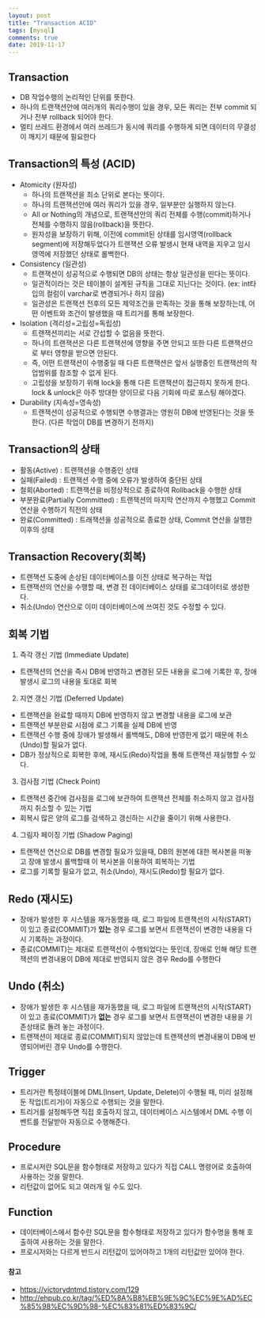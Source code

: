 ```yaml
---
layout: post
title: "Transaction ACID"
tags: [mysql]
comments: true
date: 2019-11-17
---
```


## Transaction
* DB 작업수행의 논리적인 단위를 뜻한다.
* 하나의 트랜잭션안에 여러개의 쿼리수행이 있을 경우, 모든 쿼리는 전부 commit 되거나 전부 rollback 되어야 한다.
* 멀티 쓰레드 환경에서 여러 쓰레드가 동시에 쿼리를 수행하게 되면 데이터의 무결성이 깨지기 때문에 필요한다

## Transaction의 특성 (ACID)
- Atomicity (원자성)
  * 하나의 트랜잭션을 최소 단위로 본다는 뜻이다.
  * 하나의 트랜잭션안에 여러 쿼리가 있을 경우, 일부분만 실행하지 않는다.
  * All or Nothing의 개념으로, 트랜잭션안의 쿼리 전체를 수행(commit)하거나 전체를 수행하지 않음(rollback)을 뜻한다.
  * 원자성을 보장하기 위해, 이전에 commit된 상태를 임시영역(rollback segment)에 저장해두었다가 트랜잭션 오류 발생시 현재 내역을 지우고 임시 영역에 저장했던 상태로 롤백한다.
- Consistency (일관성)
  * 트랜잭션이 성공적으로 수행되면 DB의 상태는 항상 일관성을 띤다는 뜻이다.
  * 일관적이라는 것은 테이블이 설계된 규칙을 그대로 지닌다는 것이다. (ex: int타입의 컬럼이 varchar로 변경되거나 하지 않음)
  * 일관성은 트랜잭션 전후의 모든 제약조건을 만족하는 것을 통해 보장하는데, 어떤 이벤트와 조건이 발생했을 때 트리거를 통해 보장한다.
- Isolation (격리성=고립성=독립성)
  * 트랜잭션끼리는 서로 간섭할 수 없음을 뜻한다.
  * 하나의 트랜잭션은 다른 트랜잭션에 영향을 주면 안되고 또한 다른 트랜잭션으로 부터 영향을 받으면 안된다.
  * 즉, 어떤 트랜잭션이 수행중일 때 다른 트랜잭션은 앞서 실행중인 트랜잭션의 작업범위를 참조할 수 없게 된다.
  * 고립성을 보장하기 위해 lock을 통해 다른 트랜잭션이 접근하지 못하게 한다. lock & unlock은 아주 방대한 양이므로 다음 기회에 따로 포스팅 해야겠다.
- Durability (지속성=영속성)
  * 트랜잭션이 성공적으로 수행되면 수행결과는 영원히 DB에 반영된다는 것을 뜻한다. (다른 작업이 DB를 변경하기 전까지)


## Transaction의 상태
- 활동(Active) : 트랜잭션을 수행중인 상태
- 실패(Failed) : 트랜잭션 수행 중에 오류가 발생하여 중단된 상태
- 철회(Aborted) : 트랜잭션을 비정상적으로 종료하여 Rollback을 수행한 상태
- 부분완료(Partially Committed) : 트랜잭션의 마지막 연산까지 수행했고 Commit 연산을 수행하기 직전의 상태
- 완료(Committed) : 트래잭션을 성공적으로 종료한 상태, Commit 연산을 실행한 이후의 상태


## Transaction Recovery(회복)
- 트랜잭션 도중에 손상된 데이터베이스를 이전 상태로 복구하는 작업
- 트랜잭션의 연산을 수행할 때, 변경 전 데이터베이스 상태를 로그데이터로 생성한다.
- 취소(Undo) 연산으로 이미 데이터베이스에 쓰여진 것도 수정할 수 있다.

## 회복 기법
1. 즉각 갱신 기법 (Immediate Update)
- 트랜잭션의 연산을 즉시 DB에 반영하고 변경된 모든 내용을 로그에 기록한 후, 장애 발생시 로그의 내용을 토대로 회복

2. 지연 갱신 기법 (Deferred Update)
- 트랜잭션을 완료할 때까지 DB에 반영하지 않고 변경할 내용을 로그에 보관
- 트랜잭션 부분완료 시점에 로그 기록을 실제 DB에 반영
- 트랜잭션 수행 중에 장애가 발생해서 롤백해도, DB에 반영한게 없기 때문에 취소(Undo)할 필요가 없다.
- DB가 정상적으로 회복한 후에, 재시도(Redo)작업을 통해 트랜잭션 재실행할 수 있다.

3. 검사점 기법 (Check Point)
- 트랜잭션 중간에 검사점을 로그에 보관하여 트랜잭션 전체를 취소하지 않고 검사점까지 취소할 수 있는 기법
- 회복시 많은 양의 로그를 검색하고 갱신하는 시간을 줄이기 위해 사용한다.

4. 그림자 페이징 기법 (Shadow Paging)
- 트랜잭션 연산으로 DB를 변경할 필요가 있을때, DB의 원본에 대한 복사본을 떠놓고 장애 발생시 롤백할때 이 복사본을 이용하여 회복하는 기법
- 로그를 기록할 필요가 없고, 취소(Undo), 재시도(Redo)할 필요가 없다.

## Redo (재시도)
- 장애가 발생한 후 시스템을 재가동했을 때, 로그 파일에 트랜잭션의 시작(START)이 있고 종료(COMMIT)가 **있는** 경우 로그를 보면서 트랜잭션이 변경한 내용을 다시 기록하는 과정이다. 
- 종료(COMMIT)는 제대로 트랜잭션이 수행되었다는 뜻인데, 장애로 인해 해당 트랜잭션의 변경내용이 DB에 제대로 반영되지 않은 경우 Redo를 수행한다

## Undo (취소)
- 장애가 발생한 후 시스템을 재가동했을 때, 로그 파일에 트랜잭션의 시작(START)이 있고 종료(COMMIT)가 **없는** 경우 로그를 보면서 트랜잭션이 변경한 내용을 기존상태로 돌려 놓는 과정이다.
- 트랜잭션이 제대로 종료(COMMIT)되지 않았는데 트랜잭션의 변경내용이 DB에 반영되어버린 경우 Undo를 수행한다. 

## Trigger
- 트리거란 특정테이블에 DML(Insert, Update, Delete)이 수행될 때, 미리 설정해둔 작업(트리거)이 자동으로 수행되는 것을 말한다.
- 트리거를 설정해두면 직접 호출하지 않고, 데이터베이스 시스템에서 DML 수행 이벤트를 전달받아 자동으로 수행해준다.

## Procedure
- 프로시저란 SQL문을 함수형태로 저장하고 있다가 직접 CALL 명령어로 호출하여 사용하는 것을 말한다.
- 리턴값이 없어도 되고 여러개 일 수도 있다.

## Function
- 데이터베이스에서 함수란 SQL문을 함수형태로 저장하고 있다가 함수명을 통해 호출하여 사용하는 것을 말한다.
- 프로시저와는 다르게 반드시 리턴값이 있어야하고 1개의 리턴값만 있어야 한다.


#### 참고
- <https://victorydntmd.tistory.com/129>
- <http://ehpub.co.kr/tag/%ED%8A%B8%EB%9E%9C%EC%9E%AD%EC%85%98%EC%9D%98-%EC%83%81%ED%83%9C/>
